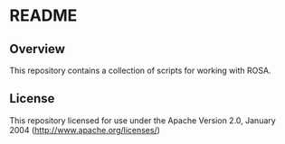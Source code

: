 # README

## Overview
This repository contains a collection of scripts for working with ROSA.

## License
This repository licensed for use under the Apache Version 2.0, January 2004 (http://www.apache.org/licenses/)